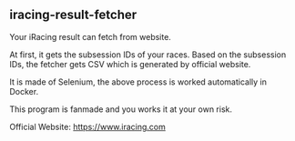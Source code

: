 ## iracing-result-fetcher

Your iRacing result can fetch from website.

At first, it gets the subsession IDs of your races.
Based on the subsession IDs, the fetcher gets CSV which is generated by official website.

It is made of Selenium, the above process is worked automatically in Docker.

This program is fanmade and you works it at your own risk.

Official Website: https://www.iracing.com
